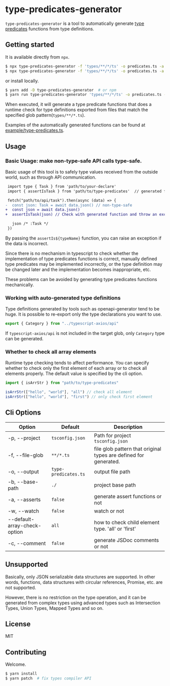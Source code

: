 # type-predicates-generator

`type-predicates-generator` is a tool to automatically generate [type predicates](https://www.typescriptlang.org/docs/handbook/2/narrowing.html#using-type-predicates) functions from type definitions.

## Getting started

It is available directly from `npx`.

```bash
$ npx type-predicates-generator -f 'types/**/*/ts' -o predicates.ts -a
$ npx type-predicates-generator -f 'types/**/*/ts' -o predicates.ts -a -w # watch mode
```

or install locally.

```bash
$ yarn add -D type-predicates-generator  # or npm
$ yarn run type-predicates-generator 'types/**/*/ts' -o predicates.ts -a
```

When executed, it will generate a type predicate functions that does a runtime check for type definitions exported from files that match the specified glob pattern(`types/**/*.ts`).

Examples of the automatically generated functions can be found at [example/type-predicates.ts](https://github.com/d-kimuson/type-predicates-generator/blob/main/example/type-predicates.ts).

## Usage

### Basic Usage: make non-type-safe API calls type-safe.

Basic usage of this tool is to safely type values received from the outside world, such as through API communication.

```diff
 import type { Task } from 'path/to/your-declare'
 import { assertIsTask } from 'path/to/type-predicates'  // generated function

 fetch("path/to/api/task").then(async (data) => {
-  const json: Task = await data.json() // non-type-safe
+  const json = await data.json()
+  assertIsTask(json) // Check with generated function and throw an exception if the data is not valid

   json /* :Task */
 })
```

By passing the `assertIs${typeName}` function, you can raise an exception if the data is incorrect.

Since there is no mechanism in typescript to check whether the implementation of type predicates functions is correct, manually defined type predicates may be implemented incorrectly, or the type definition may be changed later and the implementation becomes inappropriate, etc.

These problems can be avoided by generating type predicates functions mechanically.

### Working with auto-generated type definitions

Type definitions generated by tools such as openapi-generator tend to be huge. It is possible to re-export only the type declarations you want to use.

```ts
export { Category } from "../typescript-axios/api"
```

If `typescript-axios/api` is not included in the target glob, only `Category` type can be generated.

### Whether to check all array elements

Runtime type checking tends to affect performance.
You can specify whether to check only the first element of each array or to check all elements properly. The default value is specified by the cli option.

```ts
import { isArrStr } from "path/to/type-predicates"

isArrStr(["hello", "world"], "all") // check all element
isArrStr(["hello", "world"], "first") // only check first element
```

## Cli Options

| Option                       | Default              | Description                                                      |
| ---------------------------- | -------------------- | ---------------------------------------------------------------- |
| -p, --project                | `tsconfig.json`      | Path for project `tsconfig.json`                                 |
| -f, --file-glob              | `**/*.ts`            | file glob pattern that original types are defined for generated. |
| -o, --output                 | `type-predicates.ts` | output file path                                                 |
| -b, --base-path              | `./`                 | project base path                                                |
| -a, --asserts                | `false`              | generate assert functions or not                                 |
| -w, --watch                  | `false`              | watch or not                                                     |
| --default-array-check-option | `all`                | how to check child element type. 'all' or 'first'                |
| -c, --comment                | `false`              | generate JSDoc comments or not                                   |

## Unsupported

Basically, only JSON serializable data structures are supported. In other words, functions, data structures with circular references, Promise, etc. are not supported.

However, there is no restriction on the type operation, and it can be generated from complex types using advanced types such as Intersection Types, Union Types, Mapped Types and so on.

## License

MIT

## Contributing

Welcome.

```bash
$ yarn install
$ yarn patch  # fix types compiler API
```
